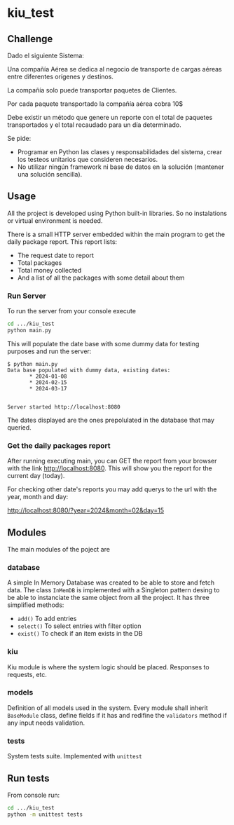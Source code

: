 # kiu_test

## Challenge

Dado el siguiente Sistema:

Una compañía Aérea se dedica al negocio de transporte de cargas aéreas entre diferentes orígenes y destinos.

La compañía solo puede transportar paquetes de Clientes.

Por cada paquete transportado la compañía aérea cobra 10$

Debe existir un método que genere un reporte con el total de paquetes transportados y el total recaudado para un día determinado.

Se pide:

* Programar en Python las clases y responsabilidades del sistema, crear los testeos unitarios que consideren necesarios.
* No utilizar ningún framework ni base de datos en la solución (mantener una solución sencilla).

## Usage

All the project is developed using Python built-in libraries. So no instalations or virtual environment is needed.

There is a small HTTP server embedded within the main program to get the daily package report. This report lists:
 * The request date to report
 * Total packages
 * Total money collected
 * And a list of all the packages with some detail about them

 ### Run Server

 To run the server from your console execute

 ```bash
cd .../kiu_test
python main.py
 ```

 This will populate the date base with some dummy data for testing purposes and run the server:

 ```
 $ python main.py 
 Data base populated with dummy data, existing dates:
        * 2024-01-08
        * 2024-02-15
        * 2024-03-17


Server started http://localhost:8080
 ``` 

The dates displayed are the ones prepolulated in the database that may queried.

### Get the daily packages report

After running executing main, you can GET the report from your browser with the link [http://localhost:8080](http://localhost:8080).
This will show you the report for the current day (today).

For checking other date's reports you may add querys to the url with the year, month and day:

[http://localhost:8080/?year=2024&month=02&day=15](http://localhost:8080/?year=2024&month=02&day=15)

## Modules

The main modules of the poject are
 
 ### database

A simple In Memory Database was created to be able to store and fetch data.
The class `InMemDB` is implemented with a Singleton pattern desing to be able to instanciate the same object from all the project.
It has three simplified methods:
 * `add()` To add entries
 * `select()` To select entries with filter option
 * `exist()` To check if an item exists in the DB

 ### kiu

Kiu module is where the system logic should be placed. Responses to requests, etc.

 ### models

Definition of all models used in the system. Every module shall inherit `BaseModule` class, define fields if it has and redifine the `validators` method if any input needs validation.

 ### tests

 System tests suite. Implemented with `unittest`

## Run tests

From console run:

```bash
cd .../kiu_test
python -m unittest tests
```